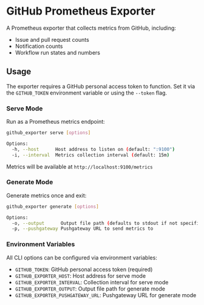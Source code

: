 # GitHub Prometheus Exporter

A Prometheus exporter that collects metrics from GitHub, including:

- Issue and pull request counts
- Notification counts
- Workflow run states and numbers

## Usage

The exporter requires a GitHub personal access token to function. Set it via the `GITHUB_TOKEN` environment variable or using the `--token` flag.

### Serve Mode

Run as a Prometheus metrics endpoint:

```bash
github_exporter serve [options]

Options:
  -h, --host      Host address to listen on (default: ":9100")
  -i, --interval  Metrics collection interval (default: 15m)
```

Metrics will be available at `http://localhost:9100/metrics`

### Generate Mode

Generate metrics once and exit:

```bash
github_exporter generate [options]

Options:
  -o, --output      Output file path (defaults to stdout if not specified)
  -p, --pushgateway Pushgateway URL to send metrics to
```

### Environment Variables

All CLI options can be configured via environment variables:

- `GITHUB_TOKEN`: GitHub personal access token (required)
- `GITHUB_EXPORTER_HOST`: Host address for serve mode
- `GITHUB_EXPORTER_INTERVAL`: Collection interval for serve mode
- `GITHUB_EXPORTER_OUTPUT`: Output file path for generate mode
- `GITHUB_EXPORTER_PUSHGATEWAY_URL`: Pushgateway URL for generate mode
